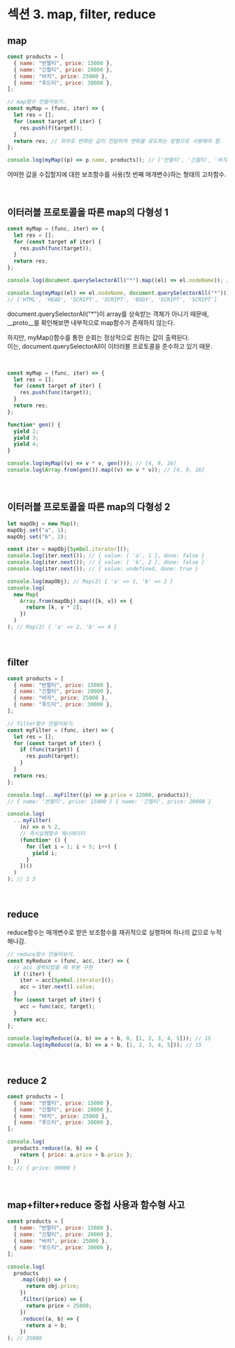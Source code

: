 # 섹션 3. map, filter, reduce

## map

```javascript
const products = [
  { name: "반팔티", price: 15000 },
  { name: "긴팔티", price: 20000 },
  { name: "바지", price: 25000 },
  { name: "후드티", price: 30000 },
];

// map함수 만들어보기.
const myMap = (func, iter) => {
  let res = [];
  for (const target of iter) {
    res.push(f(target));
  }
  return res; // 외부로 변화된 값이 전달하여 변화를 유도하는 방향으로 사용해야 함.
};

console.log(myMap((p) => p.name, products)); // ['반팔티', '긴팔티', '바지', '후드티']
```

어떠한 값을 수집할지에 대한 보조함수를 사용(첫 번째 매개변수)하는 형태의 고차함수.

<br/>

## 이터러블 프로토콜을 따른 map의 다형성 1

```javascript
const myMap = (func, iter) => {
  let res = [];
  for (const target of iter) {
    res.push(func(target));
  }
  return res;
};

console.log(document.querySelectorAll("*").map((el) => el.nodeName)); // error

console.log(myMap((el) => el.nodeName, document.querySelectorAll("*")));
// ['HTML', 'HEAD', 'SCRIPT', 'SCRIPT', 'BODY', 'SCRIPT', 'SCRIPT']
```

document.querySelectorAll("\*")이 array를 상속받는 객체가 아니기 때문에,<br/>
\_\_proto\_\_를 확인해보면 내부적으로 map함수가 존재하지 않는다.

하지만, myMap()함수를 통한 순회는 정상적으로 원하는 값이 출력된다.<br/>
이는, document.querySelectorAll이 이터러블 프로토콜을 준수하고 있기 때문.

<br/>

```javascript
const myMap = (func, iter) => {
  let res = [];
  for (const target of iter) {
    res.push(func(target));
  }
  return res;
};

function* gen() {
  yield 2;
  yield 3;
  yield 4;
}

console.log(myMap((v) => v * v, gen())); // [4, 9, 16]
console.log(Array.from(gen()).map((v) => v * v)); // [4, 9, 16]
```

<br/>

## 이터러블 프로토콜을 따른 map의 다형성 2

```javascript
let mapObj = new Map();
mapObj.set("a", 1);
mapObj.set("b", 2);

const iter = mapObj[Symbol.iterator]();
console.log(iter.next()); // { value: [ 'a', 1 ], done: false }
console.log(iter.next()); // { value: [ 'b', 2 ], done: false }
console.log(iter.next()); // { value: undefined, done: true }

console.log(mapObj); // Map(2) { 'a' => 1, 'b' => 2 }
console.log(
  new Map(
    Array.from(mapObj).map(([k, v]) => {
      return [k, v * 2];
    })
  )
); // Map(2) { 'a' => 2, 'b' => 4 }
```

<br/>

## filter

```javascript
const products = [
  { name: "반팔티", price: 15000 },
  { name: "긴팔티", price: 20000 },
  { name: "바지", price: 25000 },
  { name: "후드티", price: 30000 },
];

// filter함수 만들어보기.
const myFilter = (func, iter) => {
  let res = [];
  for (const target of iter) {
    if (func(target)) {
      res.push(target);
    }
  }
  return res;
};

console.log(...myFilter((p) => p.price < 22000, products));
// { name: '반팔티', price: 15000 } { name: '긴팔티', price: 20000 }

console.log(
  ...myFilter(
    (n) => n % 2,
    // 즉시실행함수 제너레이터
    (function* () {
      for (let i = 1; i < 5; i++) {
        yield i;
      }
    })()
  )
); // 1 3
```

<br/>

## reduce

reduce함수는 매개변수로 받은 보조함수를 재귀적으로 실행하며 하나의 값으로 누적 해나감.

```javascript
// reduce함수 만들어보기.
const myReduce = (func, acc, iter) => {
  // acc 생략되었을 때 부분 구현
  if (!iter) {
    iter = acc[Symbol.iterator]();
    acc = iter.next().value;
  }
  for (const target of iter) {
    acc = func(acc, target);
  }
  return acc;
};

console.log(myReduce((a, b) => a + b, 0, [1, 2, 3, 4, 5])); // 15
console.log(myReduce((a, b) => a + b, [1, 2, 3, 4, 5])); // 15
```

<br/>

## reduce 2

```javascript
const products = [
  { name: "반팔티", price: 15000 },
  { name: "긴팔티", price: 20000 },
  { name: "바지", price: 25000 },
  { name: "후드티", price: 30000 },
];

console.log(
  products.reduce((a, b) => {
    return { price: a.price + b.price };
  })
); // { price: 90000 }
```

<br/>

## map+filter+reduce 중첩 사용과 함수형 사고

```javascript
const products = [
  { name: "반팔티", price: 15000 },
  { name: "긴팔티", price: 20000 },
  { name: "바지", price: 25000 },
  { name: "후드티", price: 30000 },
];

console.log(
  products
    .map((obj) => {
      return obj.price;
    })
    .filter((price) => {
      return price < 25000;
    })
    .reduce((a, b) => {
      return a + b;
    })
); // 35000
```

<br/>
